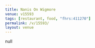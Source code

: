 ```yaml
---
title: Nanis On Wigmore
venue: v15593
tags: [restaurant, food, "fhrs:411270"]
permalink: /v/15593/
layout: venue
---
```

null